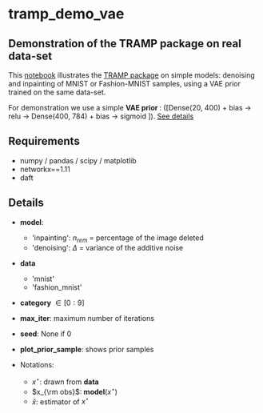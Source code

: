 # tramp_demo_vae
## Demonstration of the TRAMP package on real data-set

This [notebook](Demo_TRAMP.ipynb) illustrates the <a href="https://github.com/sphinxteam/tramp"> TRAMP package</a> on simple models: denoising and inpainting of MNIST or Fashion-MNIST samples, using a VAE prior trained on the same data-set. <br/>

For demonstration we use a simple <b> VAE prior </b>: ([Dense(20, 400) + bias -> relu  -> Dense(400, 784) + bias -> sigmoid ]). <a href='https://keras.io/examples/variational_autoencoder/'> See details </a>


## Requirements
* numpy / pandas / scipy / matplotlib
* networkx==1.11
* daft

## Details
* <b>model</b>: 
    * 'inpainting': $n_{rem}$ = percentage of the image deleted
    * 'denoising': $\Delta$ = variance of the additive noise
* <b>data</b> 
    * 'mnist'
    * 'fashion_mnist'
* <b>category</b> $\in [0:9]$
* <b>max_iter</b>: maximum number of iterations
* <b>seed</b>: None if $0$
* <b> plot_prior_sample</b>: shows prior samples


* Notations: 
    * $x^\star$: drawn from <b> data </b>
    * $x_{\rm obs}$: <b>model</b>($x^\star$)
    * $\hat{x}$: estimator of $x^\star$